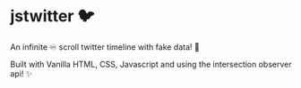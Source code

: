 # jstwitter 🐦

An infinite ♾️ scroll twitter timeline with fake data! 🥸 

Built with Vanilla HTML, CSS, Javascript and using the intersection observer api! ✨
